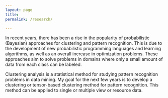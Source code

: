 ```yaml
---
layout: page
title: 
permalink: /research/

---
```


In recent years, there has been a rise in the popularity of probabilistic (Bayesian) approaches for clustering and pattern recognition. This is due to the development of new probabilistic programming languages and learning algorithms, as well as an overall increase in optimization problems. These approaches aim to solve problems in domains where only a small amount of data from each class can be labeled.

Clustering analysis is a statistical method for studying pattern recognition problems in data mining. My goal for the next few years is to develop a clustering or tensor-based clustering method for pattern recognition. This method can be applied to single or multiple view or resource data.

